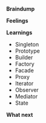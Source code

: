 **Braindump**

**Feelings**

**Learnings**
- Singleton 
- Prototype 
- Builder 
- Factory 
- Facade
- Proxy
- Iterator
- Observer
- Mediator
- State

**What next**
